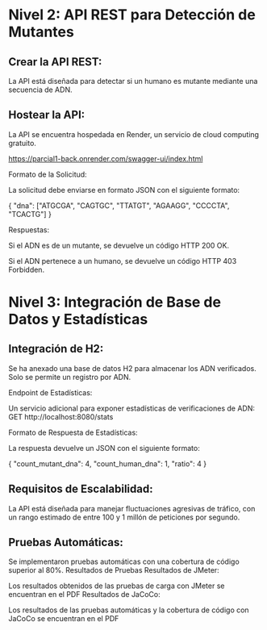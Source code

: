 # Nivel 2: API REST para Detección de Mutantes

## Crear la API REST:

La API está diseñada para detectar si un humano es mutante mediante una secuencia de ADN.

## Hostear la API:

La API se encuentra hospedada en Render, un servicio de cloud computing gratuito.

https://parcial1-back.onrender.com/swagger-ui/index.html

Formato de la Solicitud:

La solicitud debe enviarse en formato JSON con el siguiente formato:

{
  "dna": ["ATGCGA", "CAGTGC", "TTATGT", "AGAAGG", "CCCCTA", "TCACTG"]
}

Respuestas:

Si el ADN es de un mutante, se devuelve un código HTTP 200 OK.

Si el ADN pertenece a un humano, se devuelve un código HTTP 403 Forbidden.

# Nivel 3: Integración de Base de Datos y Estadísticas

## Integración de H2:

Se ha anexado una base de datos H2 para almacenar los ADN verificados.
Solo se permite un registro por ADN.

Endpoint de Estadísticas:

Un servicio adicional para exponer estadísticas de verificaciones de ADN:
GET http://localhost:8080/stats

Formato de Respuesta de Estadísticas:

La respuesta devuelve un JSON con el siguiente formato:

{
  "count_mutant_dna": 4,
  "count_human_dna": 1,
  "ratio": 4
}

## Requisitos de Escalabilidad:

La API está diseñada para manejar fluctuaciones agresivas de tráfico, con un rango estimado de entre 100 y 1 millón de peticiones por segundo.

## Pruebas Automáticas:

Se implementaron pruebas automáticas con una cobertura de código superior al 80%.
Resultados de Pruebas
Resultados de JMeter:

Los resultados obtenidos de las pruebas de carga con JMeter se encuentran en el PDF
Resultados de JaCoCo:

Los resultados de las pruebas automáticas y la cobertura de código con JaCoCo se encuentran en el PDF
